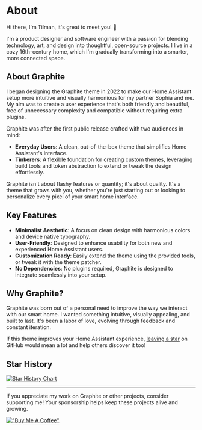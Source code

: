 # About

Hi there, I'm Tilman, it's great to meet you! 👋

I'm a product designer and software engineer with a passion for blending technology, art, and design into thoughtful, open-source projects. I live in a cozy 16th-century home, which I'm gradually transforming into a smarter, more connected space.

## About Graphite

I began designing the Graphite theme in 2022 to make our Home Assistant setup more intuitive and visually harmonious for my partner Sophia and me. My aim was to create a user experience that's both friendly and beautiful, free of unnecessary complexity and compatible without requiring extra plugins.

Graphite was after the first public release crafted with two audiences in mind:

- **Everyday Users**: A clean, out-of-the-box theme that simplifies Home Assistant's interface.
- **Tinkerers**: A flexible foundation for creating custom themes, leveraging build tools and token abstraction to extend or tweak the design effortlessly.

Graphite isn't about flashy features or quantity; it's about quality. It's a theme that grows with you, whether you're just starting out or looking to personalize every pixel of your smart home interface.

## Key Features

- **Minimalist Aesthetic**: A focus on clean design with harmonious colors and device native typography.
- **User-Friendly**: Designed to enhance usability for both new and experienced Home Assistant users.
- **Customization Ready**: Easily extend the theme using the provided tools, or tweak it with the theme patcher.
- **No Dependencies**: No plugins required, Graphite is designed to integrate seamlessly into your setup.

## Why Graphite?

Graphite was born out of a personal need to improve the way we interact with our smart home. I wanted something intuitive, visually appealing, and built to last. It's been a labor of love, evolving through feedback and constant iteration.

If this theme improves your Home Assistant experience, [leaving a star](https://github.com/TilmanGriesel/graphite) on GitHub would mean a lot and help others discover it too!


## Star History

[![Star History Chart](https://api.star-history.com/svg?repos=TilmanGriesel/graphite&type=Date)](https://star-history.com/#TilmanGriesel/graphite&Date)

---

If you appreciate my work on Graphite or other projects, consider supporting me! Your sponsorship helps keep these projects alive and growing.

[!["Buy Me A Coffee"](https://www.buymeacoffee.com/assets/img/custom_images/yellow_img.png)](https://www.buymeacoffee.com/griesel)
